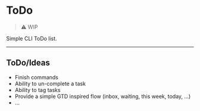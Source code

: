 # ToDo

> ⚠️ WIP

Simple CLI ToDo list.

---

## ToDo/Ideas

- Finish commands
- Ability to un-complete a task
- Ability to tag tasks
- Provide a simple GTD inspired flow (inbox, waiting, this week, today, ...)
- ...
